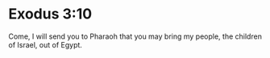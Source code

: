 # Exodus 3:10

Come, I will send you to Pharaoh that you may bring my people, the children of Israel, out of Egypt.
